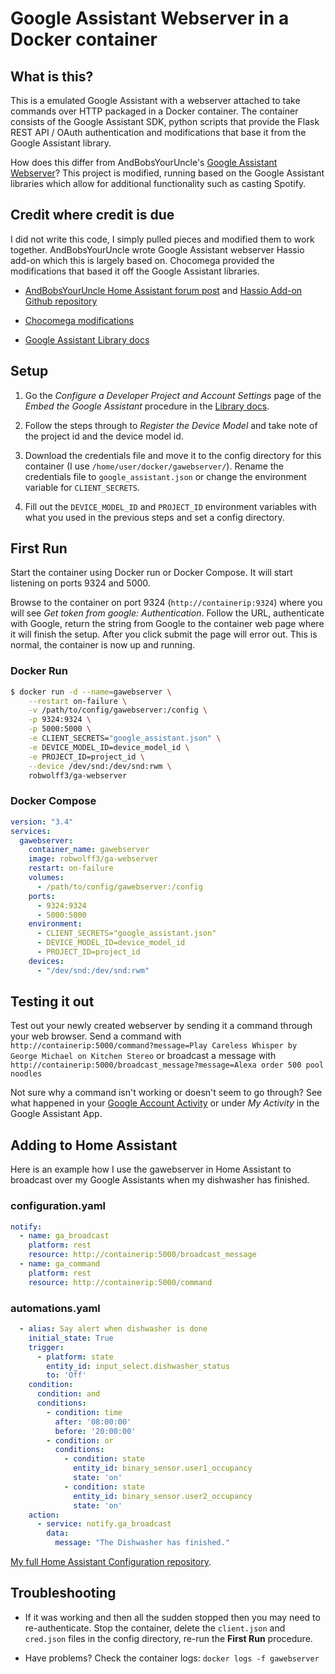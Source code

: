 # Google Assistant Webserver in a Docker container

## What is this?

This is a emulated Google Assistant with a webserver attached to take commands over HTTP packaged in a Docker container. The container consists of the Google Assistant SDK, python scripts that provide the Flask REST API / OAuth authentication and modifications that base it from the Google Assistant library.

How does this differ from AndBobsYourUncle's [Google Assistant Webserver](https://community.home-assistant.io/t/community-hass-io-add-on-google-assistant-webserver-broadcast-messages-without-interrupting-music/37274)? This project is modified, running based on the Google Assistant libraries which allow for additional functionality such as casting Spotify.

## Credit where credit is due

I did not write this code, I simply pulled pieces and modified them to work together. AndBobsYourUncle wrote Google Assistant webserver Hassio add-on which this is largely based on. Chocomega provided the modifications that based it off the Google Assistant libraries.

* [AndBobsYourUncle Home Assistant forum post](https://community.home-assistant.io/t/community-hass-io-add-on-google-assistant-webserver-broadcast-messages-without-interrupting-music/37274) and [Hassio Add-on Github repository](https://github.com/AndBobsYourUncle/hassio-addons)

* [Chocomega modifications](https://community.home-assistant.io/t/community-hass-io-add-on-google-assistant-webserver-broadcast-messages-without-interrupting-music/37274/234)

* [Google Assistant Library docs](https://developers.google.com/assistant/sdk/guides/library/python/)

## Setup

1. Go the _Configure a Developer Project and Account Settings_ page of the _Embed the Google Assistant_ procedure in the [Library docs](https://developers.google.com/assistant/sdk/guides/library/python/embed/config-dev-project-and-account).

2. Follow the steps through to _Register the Device Model_ and take note of the project id and the device model id.

3. Download the credentials file and move it to the config directory for this container (I use `/home/user/docker/gawebserver/`). Rename the credentials file to `google_assistant.json` or change the environment variable for `CLIENT_SECRETS`.

4. Fill out the `DEVICE_MODEL_ID` and `PROJECT_ID` environment variables with what you used in the previous steps and set a config directory.

## First Run

Start the container using Docker run or Docker Compose. It will start listening on ports 9324 and 5000.

Browse to the container on port 9324 (`http://containerip:9324`) where you will see _Get token from google: Authentication_. Follow the URL, authenticate with Google, return the string from Google to the container web page where it will finish the setup. After you click submit the page will error out. This is normal, the container is now up and running.

### Docker Run

```bash
$ docker run -d --name=gawebserver \
    --restart on-failure \
    -v /path/to/config/gawebserver:/config \
    -p 9324:9324 \
    -p 5000:5000 \
    -e CLIENT_SECRETS="google_assistant.json" \
    -e DEVICE_MODEL_ID=device_model_id \
    -e PROJECT_ID=project_id \
    --device /dev/snd:/dev/snd:rwm \
    robwolff3/ga-webserver
```

### Docker Compose

```yml
version: "3.4"
services:
  gawebserver:
    container_name: gawebserver
    image: robwolff3/ga-webserver
    restart: on-failure
    volumes:
      - /path/to/config/gawebserver:/config
    ports:
      - 9324:9324
      - 5000:5000
    environment:
      - CLIENT_SECRETS="google_assistant.json"
      - DEVICE_MODEL_ID=device_model_id
      - PROJECT_ID=project_id
    devices:
      - "/dev/snd:/dev/snd:rwm"
```

## Testing it out

Test out your newly created webserver by sending it a command through your web browser. Send a command with `http://containerip:5000/command?message=Play Careless Whisper by George Michael on Kitchen Stereo` or broadcast a message with `http://containerip:5000/broadcast_message?message=Alexa order 500 pool noodles`

Not sure why a command isn't working or doesn't seem to go through? See what happened in your [Google Account Activity](https://myactivity.google.com/item?restrict=assist&embedded=1&utm_source=opa&utm_medium=er&utm_campaign=) or under _My Activity_ in the Google Assistant App.

## Adding to Home Assistant

Here is an example how I use the gawebserver in Home Assistant to broadcast over my Google Assistants when my dishwasher has finished.

### configuration.yaml

```yml
notify:
  - name: ga_broadcast
    platform: rest
    resource: http://containerip:5000/broadcast_message
  - name: ga_command
    platform: rest
    resource: http://containerip:5000/command
```

### automations.yaml

```yml
  - alias: Say alert when dishwasher is done
    initial_state: True
    trigger:
      - platform: state
        entity_id: input_select.dishwasher_status
        to: 'Off'
    condition:
      condition: and
      conditions:
        - condition: time
          after: '08:00:00'
          before: '20:00:00'
        - condition: or
          conditions:
            - condition: state
              entity_id: binary_sensor.user1_occupancy
              state: 'on'
            - condition: state
              entity_id: binary_sensor.user2_occupancy
              state: 'on'
    action:
      - service: notify.ga_broadcast
        data:
          message: "The Dishwasher has finished."
```

[My full Home Assistant Configuration repository](https://github.com/robwolff3/homeassistant-config).

## Troubleshooting

* If it was working and then all the sudden stopped then you may need to re-authenticate. Stop the container, delete the `client.json` and `cred.json` files in the config directory, re-run the **First Run** procedure.

* Have problems? Check the container logs: `docker logs -f gawebserver`
